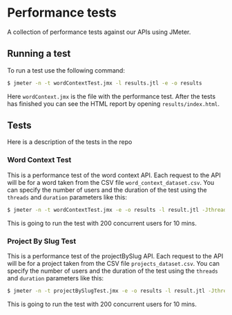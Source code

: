 # Performance tests

A collection of performance tests against our APIs using JMeter.

## Running a test

To run a test use the following command:

```bash
$ jmeter -n -t wordContextTest.jmx -l results.jtl -e -o results
```

Here `wordContext.jmx` is the file with the performance test. After the tests has finished you can see the HTML report by opening `results/index.html`.

## Tests

Here is a description of the tests in the repo

### Word Context Test

This is a performance test of the word context API. Each request to the API will be for a word taken from the CSV file `word_context_dataset.csv`. You can specify the number of users and the duration of the test using the `threads` and `duration` parameters like this:


```bash
$ jmeter -n -t wordContextTest.jmx -e -o results -l result.jtl -Jthreads=200 -Jduration=600
```

This is going to run the test with 200 concurrent users for 10 mins.

### Project By Slug Test

This is a performance test of the projectBySlug API. Each request to the API will be for a project taken from the CSV file `projects_dataset.csv`. You can specify the number of users and the duration of the test using the `threads` and `duration` parameters like this:


```bash
$ jmeter -n -t projectBySlugTest.jmx -e -o results -l result.jtl -Jthreads=200 -Jduration=600
```

This is going to run the test with 200 concurrent users for 10 mins.
